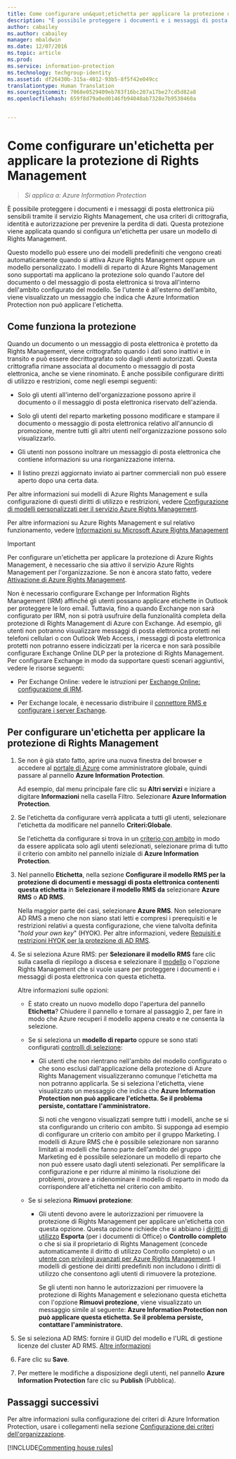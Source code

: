```yaml
---
title: Come configurare un&quot;etichetta per applicare la protezione di Rights Management | Azure Information Protection
description: "È possibile proteggere i documenti e i messaggi di posta elettronica più sensibili tramite il servizio Rights Management, che usa criteri di crittografia, identità e autorizzazione per prevenire la perdita di dati. Questa protezione viene applicata quando si configura un&quot;etichetta per usare un modello di Rights Management."
author: cabailey
ms.author: cabailey
manager: mbaldwin
ms.date: 12/07/2016
ms.topic: article
ms.prod: 
ms.service: information-protection
ms.technology: techgroup-identity
ms.assetid: df26430b-315a-4012-93b5-8f5f42e049cc
translationtype: Human Translation
ms.sourcegitcommit: 7068e0529409eb783f16bc207a17be27cd5d82a8
ms.openlocfilehash: 659f8d79a0ed0146fb94040ab7328e7b9530460a


---
```


# <a name="how-to-configure-a-label-to-apply-rights-management-protection"></a>Come configurare un'etichetta per applicare la protezione di Rights Management

>*Si applica a: Azure Information Protection*

È possibile proteggere i documenti e i messaggi di posta elettronica più sensibili tramite il servizio Rights Management, che usa criteri di crittografia, identità e autorizzazione per prevenire la perdita di dati. Questa protezione viene applicata quando si configura un'etichetta per usare un modello di Rights Management. 

Questo modello può essere uno dei modelli predefiniti che vengono creati automaticamente quando si attiva Azure Rights Management oppure un modello personalizzato. I modelli di reparto di Azure Rights Management sono supportati ma applicano la protezione solo quando l'autore del documento o del messaggio di posta elettronica si trova all'interno dell'ambito configurato del modello. Se l'utente è all'esterno dell'ambito, viene visualizzato un messaggio che indica che Azure Information Protection non può applicare l'etichetta.

## <a name="how-the-protection-works"></a>Come funziona la protezione

Quando un documento o un messaggio di posta elettronica è protetto da Rights Management, viene crittografato quando i dati sono inattivi e in transito e può essere decrittografato solo dagli utenti autorizzati. Questa crittografia rimane associata al documento o messaggio di posta elettronica, anche se viene rinominato. È anche possibile configurare diritti di utilizzo e restrizioni, come negli esempi seguenti:

- Solo gli utenti all'interno dell'organizzazione possono aprire il documento o il messaggio di posta elettronica riservato dell'azienda.

- Solo gli utenti del reparto marketing possono modificare e stampare il documento o messaggio di posta elettronica relativo all'annuncio di promozione, mentre tutti gli altri utenti nell'organizzazione possono solo visualizzarlo.

- Gli utenti non possono inoltrare un messaggio di posta elettronica che contiene informazioni su una riorganizzazione interna.

- Il listino prezzi aggiornato inviato ai partner commerciali non può essere aperto dopo una certa data.

Per altre informazioni sui modelli di Azure Rights Management e sulla configurazione di questi diritti di utilizzo e restrizioni, vedere [Configurazione di modelli personalizzati per il servizio Azure Rights Management](../deploy-use/configure-custom-templates.md).

Per altre informazioni su Azure Rights Management e sul relativo funzionamento, vedere [Informazioni su Microsoft Azure Rights Management](../understand-explore/what-is-azure-rms.md)

> [!IMPORTANT]
> Per configurare un'etichetta per applicare la protezione di Azure Rights Management, è necessario che sia attivo il servizio Azure Rights Management per l'organizzazione. Se non è ancora stato fatto, vedere [Attivazione di Azure Rights Management](../deploy-use/activate-service.md).

Non è necessario configurare Exchange per Information Rights Management (IRM) affinché gli utenti possano applicare etichette in Outlook per proteggere le loro email. Tuttavia, fino a quando Exchange non sarà configurato per IRM, non si potrà usufruire della funzionalità completa della protezione di Rights Management di Azure con Exchange. Ad esempio, gli utenti non potranno visualizzare messaggi di posta elettronica protetti nei telefoni cellulari o con Outlook Web Access, i messaggi di posta elettronica protetti non potranno essere indicizzati per la ricerca e non sarà possibile configurare Exchange Online DLP per la protezione di Rights Management. Per configurare Exchange in modo da supportare questi scenari aggiuntivi, vedere le risorse seguenti:

- Per Exchange Online: vedere le istruzioni per [Exchange Online: configurazione di IRM](../deploy-use/configure-office365.md#exchange-online-irm-configuration).

- Per Exchange locale, è necessario distribuire il [connettore RMS e configurare i server Exchange](../deploy-use/deploy-rms-connector.md). 


## <a name="to-configure-a-label-to-apply-rights-management-protection"></a>Per configurare un'etichetta per applicare la protezione di Rights Management

1. Se non è già stato fatto, aprire una nuova finestra del browser e accedere al [portale di Azure](https://portal.azure.com) come amministratore globale, quindi passare al pannello **Azure Information Protection**. 

    Ad esempio, dal menu principale fare clic su **Altri servizi** e iniziare a digitare **Informazioni** nella casella Filtro. Selezionare **Azure Information Protection**.

2. Se l'etichetta da configurare verrà applicata a tutti gli utenti, selezionare l'etichetta da modificare nel pannello **Criteri:Globale**. 

     Se l'etichetta da configurare si trova in un [criterio con ambito](configure-policy-scope.md) in modo da essere applicata solo agli utenti selezionati, selezionare prima di tutto il criterio con ambito nel pannello iniziale di **Azure Information Protection**.

3. Nel pannello **Etichetta**, nella sezione **Configurare il modello RMS per la protezione di documenti e messaggi di posta elettronica contenenti questa etichetta** in **Selezionare il modello RMS da** selezionare **Azure RMS** o **AD RMS**.
    
    Nella maggior parte dei casi, selezionare **Azure RMS**. Non selezionare AD RMS a meno che non siano stati letti e compresi i prerequisiti e le restrizioni relativi a questa configurazione, che viene talvolta definita "*hold your own key*" (HYOK). Per altre informazioni, vedere [Requisiti e restrizioni HYOK per la protezione di AD RMS](configure-adrms-restrictions.md).
    
4. Se si seleziona Azure RMS: per **Selezionare il modello RMS** fare clic sulla casella di riepilogo a discesa e selezionare il [modello](../deploy-use/configure-custom-templates.md) o l'opzione Rights Management che si vuole usare per proteggere i documenti e i messaggi di posta elettronica con questa etichetta.
    
    Altre informazioni sulle opzioni:
    
    - È stato creato un nuovo modello dopo l'apertura del pannello **Etichetta**? Chiudere il pannello e tornare al passaggio 2, per fare in modo che Azure recuperi il modello appena creato e ne consenta la selezione.
    
    - Se si seleziona un **modello di reparto** oppure se sono stati configurati [controlli di selezione](../deploy-use/activate-service.md#configuring-onboarding-controls-for-a-phased-deployment):
    
        - Gli utenti che non rientrano nell'ambito del modello configurato o che sono esclusi dall'applicazione della protezione di Azure Rights Management visualizzeranno comunque l'etichetta ma non potranno applicarla. Se si seleziona l'etichetta, viene visualizzato un messaggio che indica che **Azure Information Protection non può applicare l'etichetta. Se il problema persiste, contattare l'amministratore.**
        
            Si noti che vengono visualizzati sempre tutti i modelli, anche se si sta configurando un criterio con ambito. Si supponga ad esempio di configurare un criterio con ambito per il gruppo Marketing. I modelli di Azure RMS che è possibile selezionare non saranno limitati ai modelli che fanno parte dell'ambito del gruppo Marketing ed è possibile selezionare un modello di reparto che non può essere usato dagli utenti selezionati. Per semplificare la configurazione e per ridurre al minimo la risoluzione dei problemi, provare a ridenominare il modello di reparto in modo da corrispondere all'etichetta nel criterio con ambito. 
            
    - Se si seleziona **Rimuovi protezione**:
        
        - Gli utenti devono avere le autorizzazioni per rimuovere la protezione di Rights Management per applicare un'etichetta con questa opzione. Questa opzione richiede che si abbiano i [diritti di utilizzo](../deploy-use/configure-usage-rights.md) **Esporta** (per i documenti di Office) o **Controllo completo** o che si sia il proprietario di Rights Management (concede automaticamente il diritto di utilizzo Controllo completo) o un [utente con privilegi avanzati per Azure Rights Management](../deploy-use/configure-super-users.md). I modelli di gestione dei diritti predefiniti non includono i diritti di utilizzo che consentono agli utenti di rimuovere la protezione. 

            Se gli utenti non hanno le autorizzazioni per rimuovere la protezione di Rights Management e selezionano questa etichetta con l'opzione **Rimuovi protezione**, viene visualizzato un messaggio simile al seguente: **Azure Information Protection non può applicare questa etichetta. Se il problema persiste, contattare l'amministratore.**

5. Se si seleziona AD RMS: fornire il GUID del modello e l'URL di gestione licenze del cluster AD RMS. [Altre informazioni](configure-adrms-restrictions.md#locating-the-information-to-specify-ad-rms-protection-with-an-azure-information-protection-label)

6. Fare clic su **Save**.

7. Per mettere le modifiche a disposizione degli utenti, nel pannello **Azure Information Protection** fare clic su **Publish** (Pubblica).

## <a name="next-steps"></a>Passaggi successivi

Per altre informazioni sulla configurazione dei criteri di Azure Information Protection, usare i collegamenti nella sezione [Configurazione dei criteri dell'organizzazione](configure-policy.md#configuring-your-organizations-policy).  

[!INCLUDE[Commenting house rules](../includes/houserules.md)]


<!--HONumber=Jan17_HO4-->


